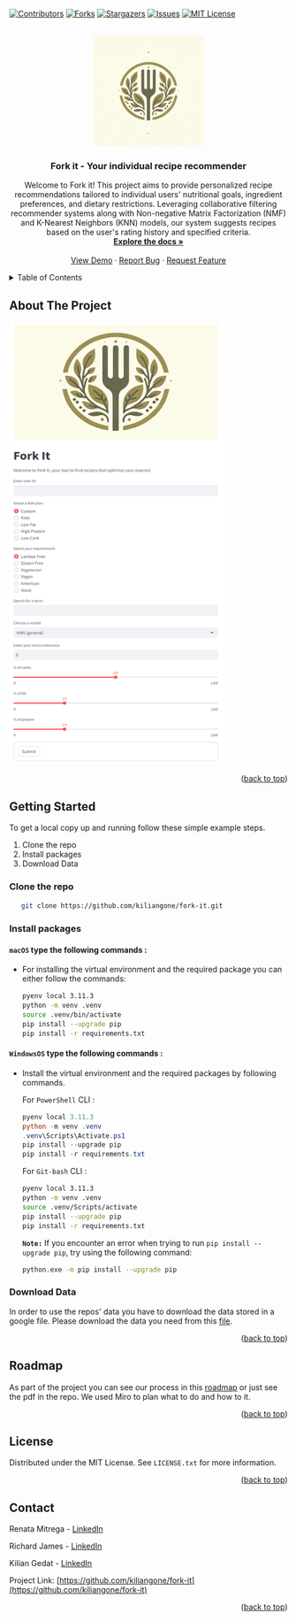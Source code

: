 [![Contributors][contributors-shield]][contributors-url]
[![Forks][forks-shield]][forks-url]
[![Stargazers][stars-shield]][stars-url]
[![Issues][issues-shield]][issues-url]
[![MIT License][license-shield]][license-url]



<!-- PROJECT LOGO -->
<br />
<div align="center">
  <a href="https://github.com/kiliangone/fork-it">
    <img src="./images/logo_forkit.png" alt="Logo" width="200" height="200">
  </a>

<h3 align="center">Fork it - Your individual recipe recommender </h3>

 <p align="center">
    Welcome to Fork it! This project aims to provide personalized recipe recommendations tailored to individual users' nutritional goals, ingredient preferences, and dietary restrictions. Leveraging collaborative filtering recommender systems along with Non-negative Matrix Factorization (NMF) and K-Nearest Neighbors (KNN) models, our system suggests recipes based on the user's rating history and specified criteria.
    <br />
    <a href="https://github.com/kiliangone/fork-it"><strong>Explore the docs »</strong></a>
    <br />
    <br />
    <a href="https://github.com/kiliangone/fork-it">View Demo</a>
    ·
    <a href="https://github.com/kiliangone/fork-it/issues">Report Bug</a>
    ·
    <a href="https://github.com/kiliangone/fork-it/issues">Request Feature</a>
  </p>
</div>

<!-- TABLE OF CONTENTS -->
<details>
  <summary>Table of Contents</summary>
  <ol>
    <li>
      <a href="#about-the-project">About The Project</a>
    </li>
    <li>
      <a href="#getting-started">Getting Started</a>
      <ul>
        <li><a href="#Clone the repo">Clone the repo</a></li>
        <li><a href="#Install packages">Install packages</a></li>
        <li><a href="#Download Data">Download Data</a></li>
      </ul>
    </li>
    <li><a href="#roadmap">Roadmap</a></li>
    <li><a href="#license">License</a></li>
    <li><a href="#contact">Contact</a></li>
  </ol>
</details>

## About The Project

<img src="./images/screenshot_forkit.png" width="400" height="800">



<p align="right">(<a href="#readme-top">back to top</a>)</p>



<!-- GETTING STARTED -->
## Getting Started

To get a local copy up and running follow these simple example steps.

1. Clone the repo
2. Install packages
3. Download Data

### Clone the repo
```sh
   git clone https://github.com/kiliangone/fork-it.git
   ```

### Install packages

#### **`macOS`** type the following commands : 


- For installing the virtual environment and the required package you can either follow the commands:

    ```BASH
    pyenv local 3.11.3
    python -m venv .venv
    source .venv/bin/activate
    pip install --upgrade pip
    pip install -r requirements.txt
    ```

#### **`WindowsOS`** type the following commands :

- Install the virtual environment and the required packages by following commands.

   For `PowerShell` CLI :

    ```PowerShell
    pyenv local 3.11.3
    python -m venv .venv
    .venv\Scripts\Activate.ps1
    pip install --upgrade pip
    pip install -r requirements.txt
    ```

    For `Git-bash` CLI :
  
    ```BASH
    pyenv local 3.11.3
    python -m venv .venv
    source .venv/Scripts/activate
    pip install --upgrade pip
    pip install -r requirements.txt
    ```

    **`Note:`**
    If you encounter an error when trying to run `pip install --upgrade pip`, try using the following command:
    ```Bash
    python.exe -m pip install --upgrade pip
    ```

### Download Data

In order to use the repos' data you have to download the data stored in a google file. Please download the data you need from this <a href="https://drive.google.com/drive/folders/1L3fyzEDqe2Z7uzGZi3pD8EIVVvuyMSpR?usp=drive_link">file</a>.

<p align="right">(<a href="#readme-top">back to top</a>)</p>



<!-- ROADMAP -->
## Roadmap

As part of the project you can see our process in this <a href="https://miro.com/app/board/uXjVNy_D69k=/#tpicker-content">roadmap</a> or just see the pdf in the repo. We used Miro to plan what to do and how to it. 

<p align="right">(<a href="#readme-top">back to top</a>)</p>




<!-- LICENSE -->
## License

Distributed under the MIT License. See `LICENSE.txt` for more information.

<p align="right">(<a href="#readme-top">back to top</a>)</p>



<!-- CONTACT -->
## Contact

Renata Mitrega - <a href="https://www.linkedin.com/in/renata-mitrega/">LinkedIn</a>

Richard James - <a href="https://www.linkedin.com/in/richard--james/">LinkedIn</a>

Kilian Gedat - <a href="https://www.linkedin.com/in/kiliangedatdata/">LinkedIn</a>


Project Link: [https://github.com/kiliangone/fork-it](https://github.com/kiliangone/fork-it)

<p align="right">(<a href="#readme-top">back to top</a>)</p>





<!-- MARKDOWN LINKS & IMAGES -->
<!-- https://www.markdownguide.org/basic-syntax/#reference-style-links -->
[contributors-shield]: https://img.shields.io/github/contributors/kiliangone/fork-it.svg?style=for-the-badge
[contributors-url]: https://github.com/kiliangone/fork-it/graphs/contributors
[forks-shield]: https://img.shields.io/github/forks/kiliangone/forkt-it.svg?style=for-the-badge
[forks-url]: https://github.com/kiliangone/fork-it/network/members
[stars-shield]: https://img.shields.io/github/stars/kiliangone/forkt-it.svg?style=for-the-badge
[stars-url]: https://github.com/kiliangone/fork-it/stargazers
[issues-shield]: https://img.shields.io/github/issues/kiliangone/forkt-it.svg?style=for-the-badge
[issues-url]: https://github.com/kiliangone/fork-it/issues
[license-shield]: https://img.shields.io/github/license/kiliangone/forkt-it.svg?style=for-the-badge
[license-url]: https://github.com/kiliangone/fork-it/blob/main/LICENSE.txt
[product-screenshot]: images/screenshot.png

